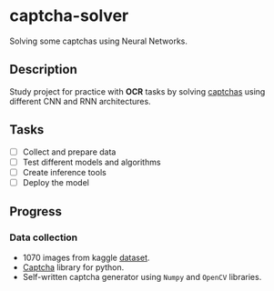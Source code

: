 # captcha-solver
Solving some captchas using Neural Networks.

## Description
Study project for practice with **OCR** tasks by solving 
[captchas](https://en.wikipedia.org/wiki/CAPTCHA) using different CNN and RNN architectures.

## Tasks
- [ ] Collect and prepare data
- [ ] Test different models and algorithms
- [ ] Create inference tools
- [ ] Deploy the model

## Progress
### Data collection
- 1070 images from kaggle [dataset](https://www.kaggle.com/datasets/fournierp/captcha-version-2-images).
- [Captcha](https://github.com/lepture/captcha) library for python.
- Self-written captcha generator using `Numpy` and `OpenCV` libraries.
